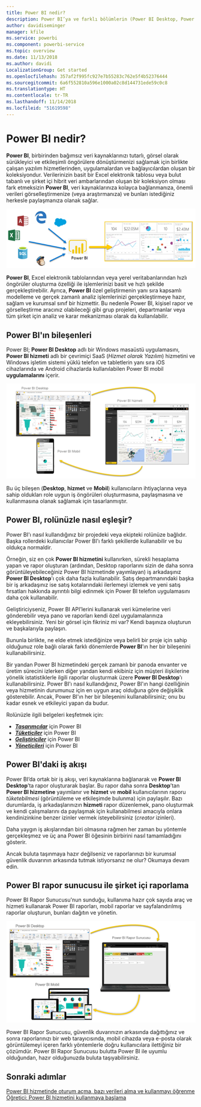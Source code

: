 ```yaml
---
title: Power BI nedir?
description: Power BI’ya ve farklı bölümlerin (Power BI Desktop, Power BI hizmeti, Power BI mobil, Rapor Sunucusu, Power BI Embedded) birbirine uyumuna genel bakış.
author: davidiseminger
manager: kfile
ms.service: powerbi
ms.component: powerbi-service
ms.topic: overview
ms.date: 11/13/2018
ms.author: davidi
LocalizationGroup: Get started
ms.openlocfilehash: 357af2f995fc927e7b55283c762e5f4b52376444
ms.sourcegitcommit: 6a6f552810a596e1000a02c8d144731ede59c0c8
ms.translationtype: HT
ms.contentlocale: tr-TR
ms.lasthandoff: 11/14/2018
ms.locfileid: "51619598"
---
```

# <a name="what-is-power-bi"></a>Power BI nedir?
**Power BI**, birbirinden bağımsız veri kaynaklarınızı tutarlı, görsel olarak sürükleyici ve etkileşimli öngörülere dönüştürmenizi sağlamak için birlikte çalışan yazılım hizmetlerinden, uygulamalardan ve bağlayıcılardan oluşan bir koleksiyondur. Verilerinizin basit bir Excel elektronik tablosu veya bulut tabanlı ve şirket içi hibrit veri ambarlarından oluşan bir koleksiyon olması fark etmeksizin **Power BI**, veri kaynaklarınıza kolayca bağlanmanıza, önemli verileri görselleştirmenize (veya araştırmanıza) ve bunları istediğiniz herkesle paylaşmanıza olanak sağlar.

![Power BI için giriş kaynaklarını gösteren diyagram](media/power-bi-overview/power-bi-input-new.png)

**Power BI**, Excel elektronik tablolarından veya yerel veritabanlarından hızlı öngörüler oluşturma özelliği ile işlemlerinizi basit ve hızlı şekilde gerçekleştirebilir. Ayrıca, **Power BI** özel geliştirmenin yanı sıra kapsamlı modelleme ve gerçek zamanlı analiz işlemlerinizi gerçekleştirmeye hazır, sağlam ve kurumsal sınıf bir hizmettir. Bu nedenle Power BI, kişisel rapor ve görselleştirme aracınız olabileceği gibi grup projeleri, departmanlar veya tüm şirket için analiz ve karar mekanizması olarak da kullanılabilir.

## <a name="the-parts-of-power-bi"></a>Power BI'ın bileşenleri
Power BI; **Power BI Desktop** adlı bir Windows masaüstü uygulamasını, **Power BI hizmeti** adlı bir çevrimiçi SaaS (*Hizmet olarak Yazılım*) hizmetini ve Windows işletim sistemi yüklü telefon ve tabletlerin yanı sıra iOS cihazlarında ve Android cihazlarda kullanılabilen Power BI mobil **uygulamalarını** içerir.

![Power BI Desktop, hizmet, mobil](media/power-bi-overview/power-bi-blocks.png)

Bu üç bileşen (**Desktop**, **hizmet** ve **Mobil**) kullanıcıların ihtiyaçlarına veya sahip oldukları role uygun iş öngörüleri oluşturmasına, paylaşmasına ve kullanmasına olanak sağlamak için tasarlanmıştır.

## <a name="how-power-bi-matches-your-role"></a>Power BI, rolünüzle nasıl eşleşir?
Power BI'ı nasıl kullandığınız bir projedeki veya ekipteki rolünüze bağlıdır. Başka rollerdeki kullanıcılar Power BI'ı farklı şekillerde kullanabilir ve bu oldukça normaldir.

Örneğin, siz en çok **Power BI hizmetini** kullanırken, sürekli hesaplama yapan ve rapor oluşturan (ardından, Desktop raporlarını sizin de daha sonra görüntüleyebileceğiniz Power BI hizmetinde yayımlayan) iş arkadaşınız **Power BI Desktop**'ı çok daha fazla kullanabilir. Satış departmanındaki başka bir iş arkadaşınız ise satış kotalarındaki ilerlemeyi izlemek ve yeni satış fırsatları hakkında ayrıntılı bilgi edinmek için Power BI telefon uygulamasını daha çok kullanabilir.

Geliştiriciyseniz, Power BI API’lerini kullanarak veri kümelerine veri gönderebilir veya pano ve raporları kendi özel uygulamalarınıza ekleyebilirsiniz. Yeni bir görsel için fikriniz mi var? Kendi başınıza oluşturun ve başkalarıyla paylaşın.  

Bununla birlikte, ne elde etmek istediğinize veya belirli bir proje için sahip olduğunuz role bağlı olarak farklı dönemlerde **Power BI**'ın her bir bileşenini kullanabilirsiniz.

Bir yandan Power BI hizmetindeki gerçek zamanlı bir panoda envanter ve üretim sürecini izlerken diğer yandan kendi ekibiniz için müşteri ilişkilerine yönelik istatistiklerle ilgili raporlar oluşturmak üzere **Power BI Desktop**'ı kullanabilirsiniz. Power BI'ı nasıl kullandığınız, Power BI'ın hangi özelliğinin veya hizmetinin durumunuz için en uygun araç olduğuna göre değişiklik gösterebilir. Ancak, Power BI'ın her bir bileşenini kullanabilirsiniz; onu bu kadar esnek ve etkileyici yapan da budur.

Rolünüzle ilgili belgeleri keşfetmek için:
- [***Tasarımcılar***](desktop-what-is-desktop.md) için Power BI
- [***Tüketiciler***](consumer/end-user-consumer.md) için Power BI
- [***Geliştiriciler***](developer/what-can-you-do.md) için Power BI
- [***Yöneticileri***](service-admin-administering-power-bi-in-your-organization.md) için Power BI

## <a name="the-flow-of-work-in-power-bi"></a>Power BI'daki iş akışı
Power BI’da ortak bir iş akışı, veri kaynaklarına bağlanarak ve **Power BI Desktop**’ta rapor oluşturarak başlar. Bu rapor daha sonra **Desktop**’tan **Power BI hizmetine** yayımlanır ve **hizmet** ve **mobil** kullanıcılarının raporu *tüketebilmesi* (görüntüleme ve etkileşimde bulunma) için paylaşılır.
Bazı durumlarda, iş arkadaşlarınızın **hizmeti** rapor düzenlemek, pano oluşturmak ve kendi çalışmalarını da paylaşmak için kullanabilmesi amacıyla onlara kendinizinkine benzer izinler vermek isteyebilirsiniz (*creator* izinleri).

Daha yaygın iş akışlarından biri olmasına rağmen her zaman bu yöntemle gerçekleşmez ve üç ana Power BI öğesinin birbirini nasıl tamamladığını gösterir.

Ancak buluta taşınmaya hazır değilseniz ve raporlarınızı bir kurumsal güvenlik duvarının arkasında tutmak istiyorsanız ne olur?  Okumaya devam edin.

## <a name="on-premises-reporting-with-power-bi-report-server"></a>Power BI rapor sunucusu ile şirket içi raporlama
Power BI Rapor Sunucusu'nun sunduğu, kullanıma hazır çok sayıda araç ve hizmeti kullanarak Power BI raporları, mobil raporlar ve sayfalandırılmış raporlar oluşturun, bunları dağıtın ve yönetin.

![şirket içi diyagramı](media/power-bi-overview/power-bi-report-server2.png)

Power BI Rapor Sunucusu, güvenlik duvarınızın arkasında dağıttığınız ve sonra raporlarınızı bir web tarayıcısında, mobil cihazda veya e-posta olarak görüntülemeyi içeren farklı yöntemlerle doğru kullanıcılara ilettiğiniz bir çözümdür. Power BI Rapor Sunucusu bulutta Power BI ile uyumlu olduğundan, hazır olduğunuzda buluta taşıyabilirsiniz.

## <a name="next-steps"></a>Sonraki adımlar
[Power BI hizmetinde oturum açma, bazı verileri alma ve kullanmayı öğrenme](service-the-new-power-bi-experience.md)   
[Öğretici: Power BI hizmetini kullanmaya başlama](service-get-started.md)
